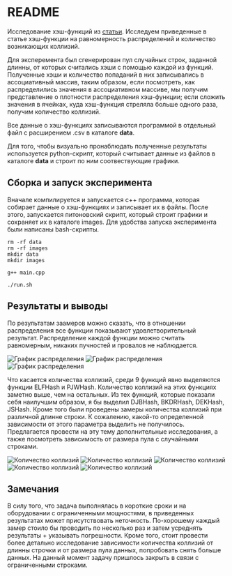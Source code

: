 # README

Исследование хэш-функций из [статьи](https://www.partow.net/programming/hashfunctions/#AvailableHashFunctions). Исследуем приведенные в статье 
хэш-функции на равномерность распределений и количество возникающих коллизий. 

Для эксперемента был сгенерирован пул случайных строк, заданной длинны, от которых считались хэши с помощью каждой из функций. Полученные
хэши и количество попаданий в них записывались в ассоциативный массив, таким образом, если посмотреть, как распределились значения в 
ассоциативном массиве, мы получим представление о плотности распределения хэш-функции; если сложить значения в ячейках, куда хэш-функция стреляла
больше одного раза, получим количество коллизий.

Все данные о хэш-функциях записываются программой в отдельный файл с расширением .csv в каталоге __data__. 

Для того, чтобы визуально пронаблюдать полученные результаты используется python-скрипт, который считывает данные из файлов в каталоге __data__ и 
строит по ним соотвествующие графики.

## Сборка и запуск эксперимента

Вначале компилируется и запускается c++ программа, которая собирает данные о хэш-функциях и записывает их в файлы. После этого, запускается питоновский
скрипт, который строит графики и сохраняет их в каталоге images. Для удобства запуска эксперимента были написаны bash-скрипты.

```
rm -rf data
rm -rf images
mkdir data
mkdir images

g++ main.cpp

./run.sh
```

## Результаты и выводы

По результатам заамеров можно сказать, что в отношении распределения все функции показывают удовлетворительный результат. Распределение каждой 
функции можно считать равномерным, никаких пучностей и провалов не наблюдается.

![График распределения](/10.07/images/distribution_APHash_50000.png)
![График распределения](/10.07/images/distribution_PJWHash_50000.png)
![График распределения](/10.07/images/distribution_SDBMHash_50000.png)

Что касается количества коллизий, среди 9 функций явно выделяются функции ELFHash и PJWHash. Количество коллизий на этих функциях заметно выше, чем
на остальных. Из тех функций, которые показали себя наилучшим образом, я бы выделил DJBHash, BKDRHash, DEKHash, JSHash. Кроме того
были проведены замеры количества коллизий при различной длинне строки. К сожалению, какой-то определенной зависимости от этого параметра
выделить не получилось. Предлагается провести на эту тему дополнительные исследования, а также посмотреть зависимость от размера
пула с случайными строками.

![Количество коллизий](/10.07/images/collisions_30000.png)
![Количество коллизий](/10.07/images/collisions_35000.png)
![Количество коллизий](/10.07/images/collisions_40000.png)
![Количество коллизий](/10.07/images/collisions_45000.png)
![Количество коллизий](/10.07/images/collisions_50000.png)

## Замечания

В силу того, что задача выполнялась в короткие сроки и на оборудовании с ограниченными мощностями, в приведенных результатах может присутствовать
неточность. По-хорошему каждый замер стоило бы проводить по несколько раз и затем усреднять результаты + указывать погрешности. Кроме того, стоит
провести более детально исследование зависимости количества коллизий от длинны строчки и от размера пула данных, попробовать снять больше данных.
На данный момент задачу пришлось закрыть в связи с ограниченными строками.